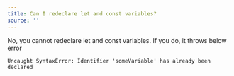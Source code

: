 ```yaml
---
title: Can I redeclare let and const variables?
source: ''
---
```


No, you cannot redeclare let and const variables. If you do, it throws below error

```properties
Uncaught SyntaxError: Identifier 'someVariable' has already been declared
```
